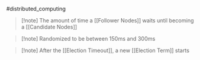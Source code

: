 #distributed_computing 
>[!note] The amount of time a [[Follower Nodes]] waits until becoming a [[Candidate Nodes]]

>[!note] Randomized to be between 150ms and 300ms

>[!note] After the [[Election Timeout]], a new [[Election Term]] starts